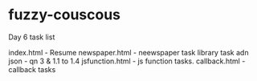 # fuzzy-couscous

Day 6 task list

index.html - Resume
newspaper.html - neewspaper task
library task adn json - qn 3 & 1.1 to 1.4
jsfunction.html - js function tasks.
callback.html - callback tasks
